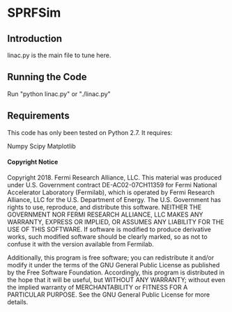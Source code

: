 # SPRFSim

## Introduction

linac.py is the main file to tune here.

## Running the Code

Run "python linac.py" or "./linac.py"

## Requirements

This code has only been tested on Python 2.7. It requires:

Numpy
Scipy
Matplotlib

#### Copyright Notice

Copyright 2018.  Fermi Research Alliance, LLC. This material was produced under U.S. Government contract DE-AC02-07CH11359 for Fermi National Accelerator Laboratory (Fermilab), which is operated by Fermi Research Alliance, LLC for the U.S. Department of Energy. The U.S. Government has rights to use, reproduce, and distribute this software.  NEITHER THE GOVERNMENT NOR FERMI RESEARCH ALLIANCE, LLC MAKES ANY WARRANTY, EXPRESS OR IMPLIED, OR ASSUMES ANY LIABILITY FOR THE USE OF THIS SOFTWARE.  If software is modified to produce derivative works, such modified software should be clearly marked, so as not to confuse it with the version available from Fermilab.

Additionally, this program is free software; you can redistribute it and/or modify it under the terms of the GNU General Public License as published by the Free Software Foundation. Accordingly, this program is distributed in the hope that it will be useful, but WITHOUT ANY WARRANTY; without even the implied warranty of MERCHANTABILITY or FITNESS FOR A PARTICULAR PURPOSE. See the GNU General Public License for more details.
